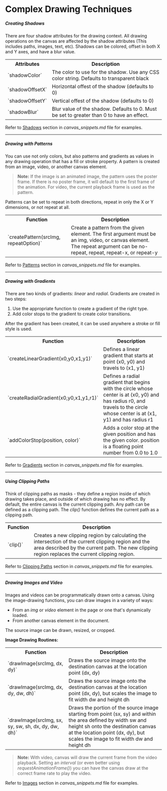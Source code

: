 # Complex Drawing Techniques

##### Creating Shadows

There are four shadow attributes for the drawing context. All drawing operations on the canvas are affected by the shadow attributes (This includes paths, images, text, etc). Shadows can be colored, offset in both X and Y axes, and have a blur value.

<table>
  <tr>
    <th>Attributes</th>
    <th>Description</th>
  </tr>
  <tr>
    <td>`shadowColor`</td>
    <td>The color to use for the shadow. Use any CSS color string. Defaults to transparent black</td>
  </tr>
  <tr>
    <td>`shadowOffsetX`</td>
    <td>Horizontal offest of the shadow (defaults to 0)</td>
  </tr>
  <tr>
    <td>`shadowOffsetY`</td>
    <td>Vertical offest of the shadow (defaults to 0)</td>
  </tr>
  <tr>
    <td>`shadowBlur`</td>
    <td>Blur value of the shadow. Defaults to 0. Must be set to greater than 0 to have an effect.</td>
  </tr>
</table>

Refer to [Shadows](https://github.com/l4nk332/notebook/blob/master/HTML5_Canvas/canvas_snippets.md#shadows) section in *canvas_snippets.md* file for examples.

----

##### Drawing with Patterns

You can use not only colors, but also patterns and gradients as values in any drawing operation that has a fill or stroke property. A pattern is created from an image, video, or another canvas element.

> **Note:** If the image is an animated image, the pattern uses the poster frame. If there is no poster frame, it will default to the first frame of the animation. For video, the current playback frame is used as the pattern.

Patterns can be set to repeat in both directions, repeat in only the X or Y dimensions, or not repeat at all.


<table>
  <tr>
    <th>Function</th>
    <th>Description</th>
  </tr>
  <tr>
    <td>`createPattern(srcImg, repeatOption)`</td>
    <td>Create a pattern from the given element. The first argument must be an img, video, or canvas element. The repeat argument can be no-repeat, repeat, repeat-x, or repeat-y</td>
  </tr>
</table>

Refer to [Patterns](https://github.com/l4nk332/notebook/blob/master/HTML5_Canvas/canvas_snippets.md#patterns) section in *canvas_snippets.md* file for examples.


----

##### Drawing with Gradients

There are two kinds of gradients: _linear_ and _radial_. Gradients are created in two steps:

  1. Use the appropriate function to create a gradient of the right type.
  2. Add color stops to the gradient to create color transitions.

After the gradient has been created, it can be used anywhere a stroke or fill style is used.

<table>
  <tr>
    <th>Function</th>
    <th>Description</th>
  </tr>
  <tr>
    <td>`createLinearGradient(x0,y0,x1,y1)`</td>
    <td>Defines a linear gradient that starts at point (x0, y0) and travels to (x1, y1)</td>
  </tr>
  <tr>
    <td>`createRadialGradient(x0,y0,x1,y1,r1)`</td>
    <td>Defines a radial gradient that begins with the circle whose center is at (x0, y0) and has radius r0, and travels to the circle whose center is at (x1, y1) and has radius r1</td>
  </tr>
  <tr>
    <td>`addColorStop(position, color)`</td>
    <td>Adds a color stop at the given position and has the given color. position is a floating point number from 0.0 to 1.0</td>
  </tr>
</table>

Refer to [Gradients](https://github.com/l4nk332/notebook/blob/master/HTML5_Canvas/canvas_snippets.md#gradients) section in *canvas_snippets.md* file for examples.


----

##### Using Clipping Paths

Think of clipping paths as masks - they define a region inside of which drawing takes place, and outside of which drawing has no effect. By default, the entire canvas is the current clipping path. Any path can be defined as a clipping path. The _clip()_ function defines the current path as a clipping path.

<table>
  <tr>
    <th>Function</th>
    <th>Description</th>
  </tr>
  <tr>
    <td>`clip()`</td>
    <td>Creates a new clipping region by calculating the intersection of the current clipping region and the area described by the current path. The new clipping region replaces the current clipping region.</td>
  </tr>
</table>

Refer to [Clipping Paths](https://github.com/l4nk332/notebook/blob/master/HTML5_Canvas/canvas_snippets.md#clipping-paths) section in *canvas_snippets.md* file for examples.


----

##### Drawing Images and Video

Images and videos can be programmatically drawn onto a canvas. Using the image-drawing functions, you can draw images in a variety of ways:

 - From an _img_ or _video_ element in the page or one that's dynamically loaded.
 - From another canvas element in the document.

The source image can be drawn, resized, or cropped.

**Image Drawing Routines:**

<table>
  <tr>
    <th>Function</th>
    <th>Description</th>
  </tr>
  <tr>
    <td>`drawImage(srcImg, dx, dy)`</td>
    <td>Draws the source image onto the destination canvas at the location point (dx, dy)</td>
  </tr>
  <tr>
    <td>`drawImage(srcImg, dx, dy, dw, dh)`</td>
    <td>Draws the source image onto the destination canvas at the location point (dx, dy), but scales the image to fit width dw and height dh</td>
  </tr>
  <tr>
    <td>`drawImage(srcImg, sx, sy, sw, sh, dx, dy, dw, dh)`</td>
    <td>Draws the portion of the source image starting from point (sx, sy) and within the area defined by width sw and height sh onto the destination canvas at the location point (dx, dy), but scales the image to fit width dw and height dh</td>
  </tr>
</table>

> **Note:** With video, canvas will draw the current frame from the video playback. Setting an _interval_ (or even better using  _requestAnimationFrame()_) you can have the canvas draw at the correct frame rate to play the video.

Refer to [Images](https://github.com/l4nk332/notebook/blob/master/HTML5_Canvas/canvas_snippets.md#images) section in *canvas_snippets.md* file for examples.
